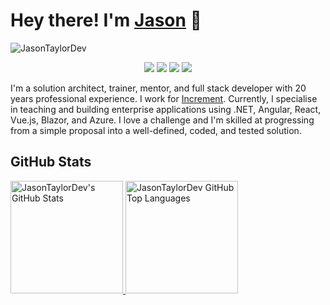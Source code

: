 # Hey there! I'm [Jason](https://jasontaylor.dev) 👋
<!-- <img src="wave.gif" width="24px"> -->
![JasonTaylorDev](banner.png)

<p align="center">
    <a href="https://twitter.com/jasontaylordev"><img src="https://img.shields.io/badge/-Twitter-2D2B55?style=flat-square&logo=twitter&logoColor=white"/></a>
    <a href="https://linkedin.com/in/jasontaylordev"><img src="https://img.shields.io/badge/-LinkedIn-2D2B55?style=flat-square&logo=linkedin&logoColor=white"/></a>
    <a href="https://www.youtube.com/c/jasontaylordev"><img src="https://img.shields.io/badge/-Youtube-2D2B55?style=flat-square&logo=Youtube&logoColor=white"/></a>
    <a href="https://jasontaylor.dev"><img src="https://img.shields.io/badge/-Blog-2D2B55?style=flat-square&logo=RSS&logoColor=white"/></a>
</p>

I'm a solution architect, trainer, mentor, and full stack developer with 20 years professional experience. I work for [Increment](https://www.increment.inc/). Currently, I specialise in teaching and building enterprise applications using .NET, Angular, React, Vue.js, Blazor, and Azure. I love a challenge and I'm skilled at progressing from a simple proposal into a well-defined, coded, and tested solution.

## GitHub Stats

<a href="https://github.com/jasontaylordev">
  <img height="180em" src="https://github-readme-stats.vercel.app/api?username=JasonTaylorDev&show_icons=true&theme=shades-of-purple&count_private=true" alt="JasonTaylorDev's GitHub Stats" />
  <img height="180em" src="https://github-readme-stats.vercel.app/api/top-langs/?username=JasonTaylorDev&theme=shades-of-purple&layout=compact" 
    alt="JasonTaylorDev GitHub Top Languages" />
</a>
